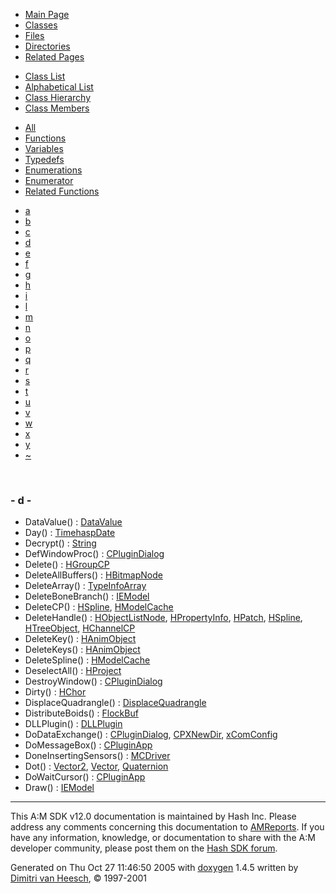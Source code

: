 <div class="tabs">

- [Main Page](index.md)
- <span id="current">[Classes](annotated.md)</span>
- [Files](files.md)
- [Directories](dirs.md)
- [Related Pages](pages.md)

</div>

<div class="tabs">

- [Class List](annotated.md)
- [Alphabetical List](classes.md)
- [Class Hierarchy](hierarchy.md)
- <span id="current">[Class Members](functions.md)</span>

</div>

<div class="tabs">

- [All](functions.md)
- <span id="current">[Functions](functions_func.md)</span>
- [Variables](functions_vars.md)
- [Typedefs](functions_type.md)
- [Enumerations](functions_enum.md)
- [Enumerator](functions_eval.md)
- [Related Functions](functions_rela.md)

</div>

<div class="tabs">

- [a](functions_func.md#index_a)
- [b](functions_func_0x62.md#index_b)
- [c](functions_func_0x63.md#index_c)
- <span id="current">[d](functions_func_0x64.md#index_d)</span>
- [e](functions_func_0x65.md#index_e)
- [f](functions_func_0x66.md#index_f)
- [g](functions_func_0x67.md#index_g)
- [h](functions_func_0x68.md#index_h)
- [i](functions_func_0x69.md#index_i)
- [l](functions_func_0x6c.md#index_l)
- [m](functions_func_0x6d.md#index_m)
- [n](functions_func_0x6e.md#index_n)
- [o](functions_func_0x6f.md#index_o)
- [p](functions_func_0x70.md#index_p)
- [q](functions_func_0x71.md#index_q)
- [r](functions_func_0x72.md#index_r)
- [s](functions_func_0x73.md#index_s)
- [t](functions_func_0x74.md#index_t)
- [u](functions_func_0x75.md#index_u)
- [v](functions_func_0x76.md#index_v)
- [w](functions_func_0x77.md#index_w)
- [x](functions_func_0x78.md#index_x)
- [y](functions_func_0x79.md#index_y)
- [~](functions_func_0x7e.md#index_~)

</div>

 

### <span id="index_d" class="anchor">- d -</span>

- DataValue() : <a href="classDataValue.md#fc673e610d7623f2edbb074cdfe0633c" class="el">DataValue</a>
- Day() : <a href="classTimehaspDate.md#1a9fc36ce82c383f9f68da128d05602b" class="el">TimehaspDate</a>
- Decrypt() : <a href="classString.md#8e0725cc99fbd658e3ea0496c06e647f" class="el">String</a>
- DefWindowProc() : <a href="classCPluginDialog.md#07de43a7889a4bd27d4126f44b36e72f" class="el">CPluginDialog</a>
- Delete() : <a href="classHGroupCP.md#51a833214dab53bfafb630573fc0fe77" class="el">HGroupCP</a>
- DeleteAllBuffers() : <a href="classHBitmapNode.md#4f0b6a9c241d31a68df9e9009aaede12" class="el">HBitmapNode</a>
- DeleteArray() : <a href="classTypeInfoArray.md#549d5af52e1cbb850bc5c8a6a7ca2b23" class="el">TypeInfoArray</a>
- DeleteBoneBranch() : <a href="classIEModel.md#0904cdb2842af35fade19da70cac2691" class="el">IEModel</a>
- DeleteCP() : <a href="classHSpline.md#b6a361434a2d7163a6b467370d21db94" class="el">HSpline</a>, <a href="classHModelCache.md#3ca9a1702657494cf758c905c90b125b" class="el">HModelCache</a>
- DeleteHandle() : <a href="classHObjectListNode.md#05f4ad2f5c318a019813b9c49c32a483" class="el">HObjectListNode</a>, <a href="classHPropertyInfo.md#422e55dc717919d35e7452ab4c1bc05e" class="el">HPropertyInfo</a>, <a href="classHPatch.md#6d8a38eb2e56e83a69410dabe93146f5" class="el">HPatch</a>, <a href="classHSpline.md#f477a35df122a79dd95580efabfbcd99" class="el">HSpline</a>, <a href="classHTreeObject.md#68a56f970bf31e136b0855e2de4ac987" class="el">HTreeObject</a>, <a href="classHChannelCP.md#d58ccfb338229ce195c156ea20af52f6" class="el">HChannelCP</a>
- DeleteKey() : <a href="classHAnimObject.md#7bfea42385b70e86e14242d01506fd65" class="el">HAnimObject</a>
- DeleteKeys() : <a href="classHAnimObject.md#ffd2c64958c237628fc3c8d613636eaf" class="el">HAnimObject</a>
- DeleteSpline() : <a href="classHModelCache.md#54946ba93d9b3b704f8bec9eb695fd66" class="el">HModelCache</a>
- DeselectAll() : <a href="classHProject.md#334df6f17d7464715bbb7ac48ceabb91" class="el">HProject</a>
- DestroyWindow() : <a href="classCPluginDialog.md#7813422f00cc33f2e1b94f3b416eef08" class="el">CPluginDialog</a>
- Dirty() : <a href="classHChor.md#9a60fb555d92379ce58ef02fc07a81ec" class="el">HChor</a>
- DisplaceQuadrangle() : <a href="classDisplaceQuadrangle.md#3077783a0b5663fb002105127ca24dd9" class="el">DisplaceQuadrangle</a>
- DistributeBoids() : <a href="classFlockBuf.md#742066a694a72f0cd0d336ddd3a4726d" class="el">FlockBuf</a>
- DLLPlugin() : <a href="classDLLPlugin.md#f0e90a77fb25e2cad7dc99af718caa0a" class="el">DLLPlugin</a>
- DoDataExchange() : <a href="classCPluginDialog.md#a2f3d2a80c5819844b92c371cf28e499" class="el">CPluginDialog</a>, <a href="classCPXNewDir.md#a2f3d2a80c5819844b92c371cf28e499" class="el">CPXNewDir</a>, <a href="classxComConfig.md#a2f3d2a80c5819844b92c371cf28e499" class="el">xComConfig</a>
- DoMessageBox() : <a href="classCPluginApp.md#d35a0196573c2c3ea4e39e23be737c6f" class="el">CPluginApp</a>
- DoneInsertingSensors() : <a href="classMCDriver.md#2e1b9843897104ca2949f0559045811f" class="el">MCDriver</a>
- Dot() : <a href="classVector2.md#02bd587b0b5a5a71fe1bbac63cebfa29" class="el">Vector2</a>, <a href="classVector.md#f97ae176021ba890e10a98853f883734" class="el">Vector</a>, <a href="classQuaternion.md#7a2ab26ca21ece08d92e9f46b6c96470" class="el">Quaternion</a>
- DoWaitCursor() : <a href="classCPluginApp.md#8828f15f644c9cdf07cecd2a4aa79123" class="el">CPluginApp</a>
- Draw() : <a href="classIEModel.md#cbf64e2e811fed07c5ca8bbc87cb766e" class="el">IEModel</a>

------------------------------------------------------------------------

<span class="small">This A:M SDK v12.0 documentation is maintained by Hash Inc. Please address any comments concerning this documentation to [AMReports](http://www.hash.com/reports). If you have any information, knowledge, or documentation to share with the A:M developer community, please post them on the [Hash SDK forum](http://www.hash.com/forums/index.php?showforum=11).</span>

Generated on Thu Oct 27 11:46:50 2005 with [<span class="image placeholder" original-image-src="doxygen.png" original-image-title="" height="45" width="100" align="middle" border="0">doxygen</span>](http://www.doxygen.org/index.html) 1.4.5 written by [Dimitri van Heesch](mailto:dimitri@stack.nl), © 1997-2001
